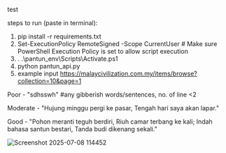 test

steps to run (paste in terminal):
1) pip install -r requirements.txt
2) Set-ExecutionPolicy RemoteSigned -Scope CurrentUser  # Make sure PowerShell Execution Policy is set to allow script execution 
3) . .\pantun_env\Scripts\Activate.ps1
4) python pantun_api.py
5) example input https://malaycivilization.com.my/items/browse?collection=10&page=1

Poor - "sdhsswh" #any gibberish words/sentences, no. of line <2

Moderate - "Hujung minggu pergi ke pasar, 
Tengah hari saya akan lapar."

Good - "Pohon meranti teguh berdiri,
Riuh camar terbang ke kali;
Indah bahasa santun bestari,
Tanda budi dikenang sekali."

![Screenshot 2025-07-08 114452](https://github.com/user-attachments/assets/27e943a7-ee1a-4743-af9c-b6948d6644c2)
